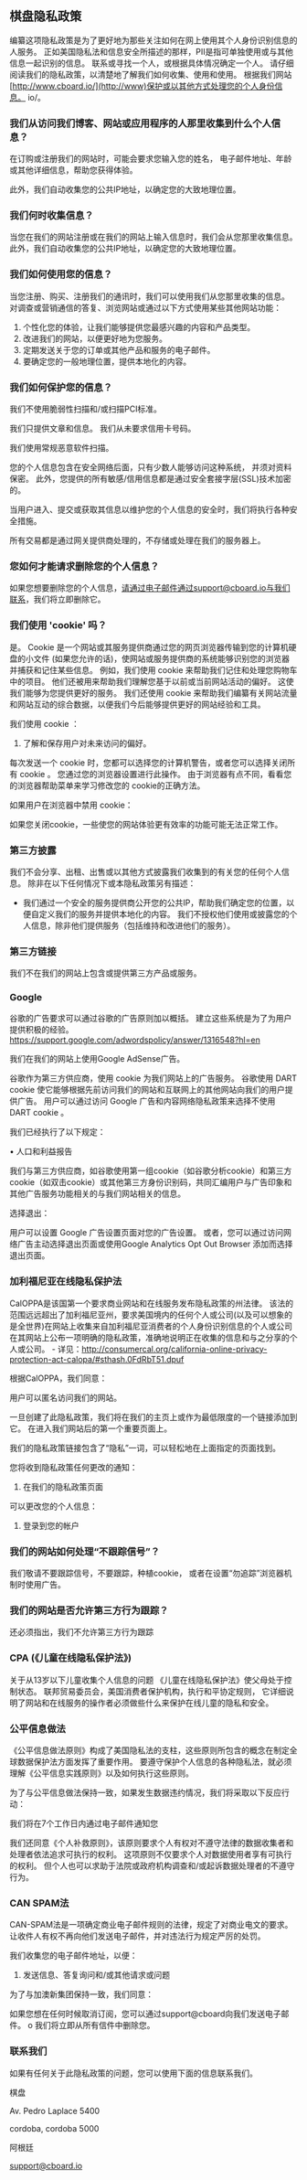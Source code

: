 ## 棋盘隐私政策

编纂这项隐私政策是为了更好地为那些关注如何在网上使用其个人身份识别信息的人服务。 正如美国隐私法和信息安全所描述的那样，PII是指可单独使用或与其他信息一起识别的信息。 联系或寻找一个人，或根据具体情况确定一个人。 请仔细阅读我们的隐私政策，以清楚地了解我们如何收集、使用和使用。 根据我们网站[http://www.cboard.io/](http://www)保护或以其他方式处理您的个人身份信息。 io/。

### 我们从访问我们博客、网站或应用程序的人那里收集到什么个人信息？

在订购或注册我们的网站时，可能会要求您输入您的姓名， 电子邮件地址、年龄或其他详细信息，帮助您获得体验。

此外，我们自动收集您的公共IP地址，以确定您的大致地理位置。

### 我们何时收集信息？

当您在我们的网站注册或在我们的网站上输入信息时，我们会从您那里收集信息。 此外，我们自动收集您的公共IP地址，以确定您的大致地理位置。

### 我们如何使用您的信息？

当您注册、购买、注册我们的通讯时，我们可以使用我们从您那里收集的信息。 对调查或营销通信的答复、浏览网站或通过以下方式使用某些其他网站功能：

1. 个性化您的体验，让我们能够提供您最感兴趣的内容和产品类型。
2. 改进我们的网站，以便更好地为您服务。
3. 定期发送关于您的订单或其他产品和服务的电子邮件。
4. 要确定您的一般地理位置，提供本地化的内容。

### 我们如何保护您的信息？

我们不使用脆弱性扫描和/或扫描PCI标准。

我们只提供文章和信息。 我们从未要求信用卡号码。

我们使用常规恶意软件扫描。

您的个人信息包含在安全网络后面，只有少数人能够访问这种系统， 并须对资料保密。 此外，您提供的所有敏感/信用信息都是通过安全套接字层(SSL)技术加密的。

当用户进入、提交或获取其信息以维护您的个人信息的安全时，我们将执行各种安全措施。

所有交易都是通过网关提供商处理的，不存储或处理在我们的服务器上。

### 您如何才能请求删除您的个人信息？

如果您想要删除您的个人信息，请通过电子邮件通过support@cboard.io与我们联系，我们将立即删除它。

### 我们使用 'cookie' 吗？

是。 Cookie 是一个网站或其服务提供商通过您的网页浏览器传输到您的计算机硬盘的小文件 (如果您允许的话)，使网站或服务提供商的系统能够识别您的浏览器并捕获和记住某些信息。 例如，我们使用 cookie 来帮助我们记住和处理您购物车中的项目。 他们还被用来帮助我们理解您基于以前或当前网站活动的偏好。 这使我们能够为您提供更好的服务。 我们还使用 cookie 来帮助我们编纂有关网站流量和网站互动的综合数据，以便我们今后能够提供更好的网站经验和工具。

我们使用 cookie ：

1. 了解和保存用户对未来访问的偏好。

每次发送一个 cookie 时，您都可以选择您的计算机警告，或者您可以选择关闭所有 cookie 。 您通过您的浏览器设置进行此操作。 由于浏览器有点不同，看看您的浏览器帮助菜单来学习修改您的 cookie的正确方法。

如果用户在浏览器中禁用 cookie：

如果您关闭cookie，一些使您的网站体验更有效率的功能可能无法正常工作。

### 第三方披露

我们不会分享、出租、出售或以其他方式披露我们收集到的有关您的任何个人信息。 除非在以下任何情况下或本隐私政策另有描述：

- 我们通过一个安全的服务提供商公开您的公共IP，帮助我们确定您的位置，以便自定义我们的服务并提供本地化的内容。 我们不授权他们使用或披露您的个人信息，除非他们提供服务（包括维持和改进他们的服务）。

### 第三方链接

我们不在我们的网站上包含或提供第三方产品或服务。

### Google

谷歌的广告要求可以通过谷歌的广告原则加以概括。 建立这些系统是为了为用户提供积极的经验。 https://support.google.com/adwordspolicy/answer/1316548?hl=en

我们在我们的网站上使用Google AdSense广告。

谷歌作为第三方供应商，使用 cookie 为我们网站上的广告服务。 谷歌使用 DART cookie 使它能够根据先前访问我们的网站和互联网上的其他网站向我们的用户提供广告。 用户可以通过访问 Google 广告和内容网络隐私政策来选择不使用 DART cookie 。

我们已经执行了以下规定：

• 人口和利益报告

我们与第三方供应商，如谷歌使用第一组cookie（如谷歌分析cookie）和第三方cookie（如双击cookie）或其他第三方身份识别码，共同汇编用户与广告印象和其他广告服务功能相关的与我们网站相关的信息。

选择退出：

用户可以设置 Google 广告设置页面对您的广告设置。 或者，您可以通过访问网络广告主动选择退出页面或使用Google Analytics Opt Out Browser 添加而选择退出页面。

### 加利福尼亚在线隐私保护法

CalOPPA是该国第一个要求商业网站和在线服务发布隐私政策的州法律。 该法的范围远远超出了加利福尼亚州，要求美国境内的任何个人或公司(以及可以想象的是全世界)在网站上收集来自加利福尼亚消费者的个人身份识别信息的个人或公司在其网站上公布一项明确的隐私政策，准确地说明正在收集的信息和与之分享的个人或公司。 - 详见：http://consumercal.org/california-online-privacy-protection-act-calopa/#sthash.0FdRbT51.dpuf

根据CalOPPA，我们同意：

用户可以匿名访问我们的网站。

一旦创建了此隐私政策，我们将在我们的主页上或作为最低限度的一个链接添加到它。 在进入我们网站后的第一个重要页面上。

我们的隐私政策链接包含了“隐私”一词，可以轻松地在上面指定的页面找到。

您将收到隐私政策任何更改的通知：

1. 在我们的隐私政策页面

可以更改您的个人信息：

1. 登录到您的帐户

### 我们的网站如何处理“不跟踪信号”？

我们敬请不要跟踪信号，不要跟踪，种植cookie， 或者在设置“勿追踪”浏览器机制时使用广告。

### 我们的网站是否允许第三方行为跟踪？

还必须指出，我们不允许第三方行为跟踪

### CPA (《儿童在线隐私保护法》)

关于从13岁以下儿童收集个人信息的问题 《儿童在线隐私保护法》使父母处于控制状态。 联邦贸易委员会，美国消费者保护机构，执行和平协定规则， 它详细说明了网站和在线服务的操作者必须做些什么来保护在线儿童的隐私和安全。

### 公平信息做法

《公平信息做法原则》构成了美国隐私法的支柱，这些原则所包含的概念在制定全球数据保护法方面发挥了重要作用。 要遵守保护个人信息的各种隐私法，就必须理解《公平信息实践原则》以及如何执行这些原则。

为了与公平信息做法保持一致，如果发生数据违约情况，我们将采取以下反应行动：

我们将在7个工作日内通过电子邮件通知您

我们还同意《个人补救原则》，该原则要求个人有权对不遵守法律的数据收集者和处理者依法追求可执行的权利。 这项原则不仅要求个人对数据使用者享有可执行的权利。 但个人也可以求助于法院或政府机构调查和/或起诉数据处理者的不遵守行为。

### CAN SPAM法

CAN-SPAM法是一项确定商业电子邮件规则的法律，规定了对商业电文的要求。 让收件人有权不再向他们发送电子邮件，并对违法行为规定严厉的处罚。

我们收集您的电子邮件地址，以便：

1. 发送信息、答复询问和/或其他请求或问题

为了与加澳新集团保持一致，我们同意：

如果您想在任何时候取消订阅，您可以通过support@cboard向我们发送电子邮件。 o 我们将立即从所有信件中删除您。

### 联系我们

如果有任何关于此隐私政策的问题，您可以使用下面的信息联系我们。

棋盘

Av. Pedro Laplace 5400

cordoba, cordoba 5000

阿根廷

support@cboard.io